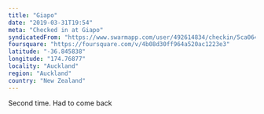 ```yaml
---
title: "Giapo"
date: "2019-03-31T19:54"
meta: "Checked in at Giapo"
syndicatedFrom: "https://www.swarmapp.com/user/492614834/checkin/5ca06432f129b50025a56d6f"
foursquare: "https://foursquare.com/v/4b08d30ff964a520ac1223e3"
latitude: "-36.845838"
longitude: "174.76877"
locality: "Auckland"
region: "Auckland"
country: "New Zealand"
---
```

Second time. Had to come back
